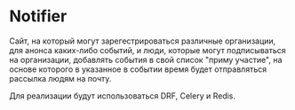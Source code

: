 # Notifier

Сайт, на который могут зарегестрироваться различные организации, для анонса каких-либо событий, и люди, которые могут подписываться на организации, добавлять события в свой список "приму участие", на основе которого в указанное в событии время будет отправляться рассылка людям на почту. 

Для реализации будут использоваться DRF, Celery и Redis.

